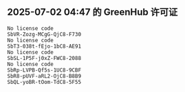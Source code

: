 ## 2025-07-02 04:47 的 GreenHub 许可证
```
No license code
SbVR-Zozg-MCgG-QjC8-F730
No license code
SbT3-038t-fEjo-1bC8-AE91
No license code
SbSL-1P5F-j0xZ-FWC8-2088
No license code
SbRp-LVPB-Qf5s-1UC8-9CBF
SbR8-pUVF-aRL2-OjC8-B8B9
SbQL-yoBR-tOom-TdC8-5F55
```
